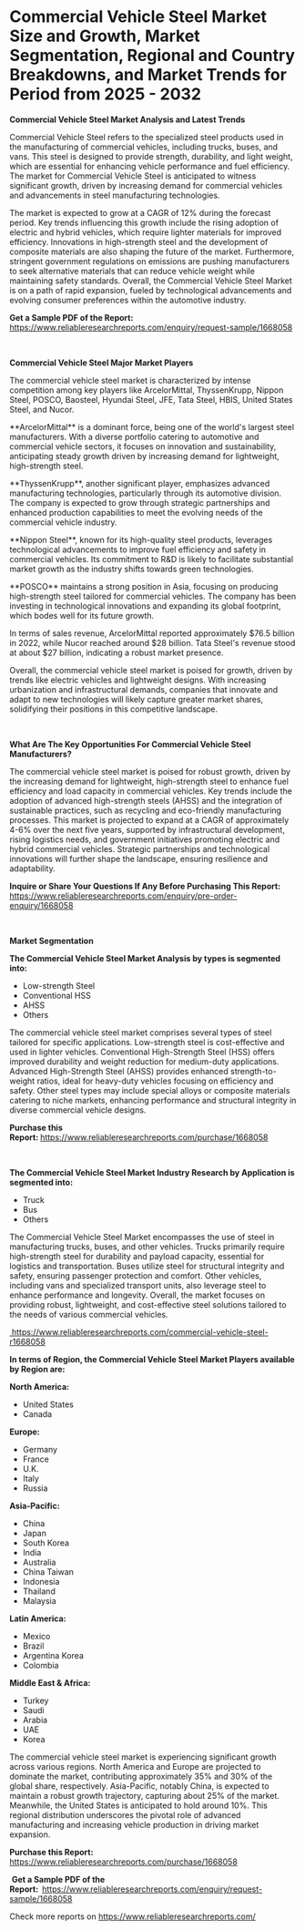 <p><h1>Commercial Vehicle Steel Market Size and Growth, Market Segmentation, Regional and Country Breakdowns, and Market Trends for Period from 2025 -  2032</h1></p><p><strong>Commercial Vehicle Steel Market Analysis and Latest Trends</strong></p>
<p><p>Commercial Vehicle Steel refers to the specialized steel products used in the manufacturing of commercial vehicles, including trucks, buses, and vans. This steel is designed to provide strength, durability, and light weight, which are essential for enhancing vehicle performance and fuel efficiency. The market for Commercial Vehicle Steel is anticipated to witness significant growth, driven by increasing demand for commercial vehicles and advancements in steel manufacturing technologies.</p><p>The market is expected to grow at a CAGR of 12% during the forecast period. Key trends influencing this growth include the rising adoption of electric and hybrid vehicles, which require lighter materials for improved efficiency. Innovations in high-strength steel and the development of composite materials are also shaping the future of the market. Furthermore, stringent government regulations on emissions are pushing manufacturers to seek alternative materials that can reduce vehicle weight while maintaining safety standards. Overall, the Commercial Vehicle Steel Market is on a path of rapid expansion, fueled by technological advancements and evolving consumer preferences within the automotive industry.</p></p>
<p><strong>Get a Sample PDF of the Report:&nbsp;</strong> <a href="https://www.reliableresearchreports.com/enquiry/request-sample/1668058?utm_campaign=2743&utm_medium=2&utm_source=Github&utm_content=ia&utm_term=08032025&utm_id=commercial-vehicle-steel">https://www.reliableresearchreports.com/enquiry/request-sample/1668058</a></p>
<p>&nbsp;</p>
<p><strong>Commercial Vehicle Steel Major Market Players</strong></p>
<p><p>The commercial vehicle steel market is characterized by intense competition among key players like ArcelorMittal, ThyssenKrupp, Nippon Steel, POSCO, Baosteel, Hyundai Steel, JFE, Tata Steel, HBIS, United States Steel, and Nucor. </p><p>**ArcelorMittal** is a dominant force, being one of the world's largest steel manufacturers. With a diverse portfolio catering to automotive and commercial vehicle sectors, it focuses on innovation and sustainability, anticipating steady growth driven by increasing demand for lightweight, high-strength steel.</p><p>**ThyssenKrupp**, another significant player, emphasizes advanced manufacturing technologies, particularly through its automotive division. The company is expected to grow through strategic partnerships and enhanced production capabilities to meet the evolving needs of the commercial vehicle industry.</p><p>**Nippon Steel**, known for its high-quality steel products, leverages technological advancements to improve fuel efficiency and safety in commercial vehicles. Its commitment to R&D is likely to facilitate substantial market growth as the industry shifts towards green technologies.</p><p>**POSCO** maintains a strong position in Asia, focusing on producing high-strength steel tailored for commercial vehicles. The company has been investing in technological innovations and expanding its global footprint, which bodes well for its future growth.</p><p>In terms of sales revenue, ArcelorMittal reported approximately $76.5 billion in 2022, while Nucor reached around $28 billion. Tata Steel's revenue stood at about $27 billion, indicating a robust market presence.</p><p>Overall, the commercial vehicle steel market is poised for growth, driven by trends like electric vehicles and lightweight designs. With increasing urbanization and infrastructural demands, companies that innovate and adapt to new technologies will likely capture greater market shares, solidifying their positions in this competitive landscape.</p></p>
<p>&nbsp;</p>
<p><strong>What Are The Key Opportunities For Commercial Vehicle Steel Manufacturers?</strong></p>
<p><p>The commercial vehicle steel market is poised for robust growth, driven by the increasing demand for lightweight, high-strength steel to enhance fuel efficiency and load capacity in commercial vehicles. Key trends include the adoption of advanced high-strength steels (AHSS) and the integration of sustainable practices, such as recycling and eco-friendly manufacturing processes. This market is projected to expand at a CAGR of approximately 4-6% over the next five years, supported by infrastructural development, rising logistics needs, and government initiatives promoting electric and hybrid commercial vehicles. Strategic partnerships and technological innovations will further shape the landscape, ensuring resilience and adaptability.</p></p>
<p><strong>Inquire or Share Your Questions If Any Before Purchasing This Report:</strong> <a href="https://www.reliableresearchreports.com/enquiry/pre-order-enquiry/1668058?utm_campaign=2743&utm_medium=2&utm_source=Github&utm_content=ia&utm_term=08032025&utm_id=commercial-vehicle-steel">https://www.reliableresearchreports.com/enquiry/pre-order-enquiry/1668058</a></p>
<p>&nbsp;</p>
<p><strong>Market Segmentation</strong></p>
<p><strong>The Commercial Vehicle Steel Market Analysis by types is segmented into:</strong></p>
<p><ul><li>Low-strength Steel</li><li>Conventional HSS</li><li>AHSS</li><li>Others</li></ul></p>
<p><p>The commercial vehicle steel market comprises several types of steel tailored for specific applications. Low-strength steel is cost-effective and used in lighter vehicles. Conventional High-Strength Steel (HSS) offers improved durability and weight reduction for medium-duty applications. Advanced High-Strength Steel (AHSS) provides enhanced strength-to-weight ratios, ideal for heavy-duty vehicles focusing on efficiency and safety. Other steel types may include special alloys or composite materials catering to niche markets, enhancing performance and structural integrity in diverse commercial vehicle designs.</p></p>
<p><strong>Purchase this Report:&nbsp;</strong><a href="https://www.reliableresearchreports.com/purchase/1668058?utm_campaign=2743&utm_medium=2&utm_source=Github&utm_content=ia&utm_term=08032025&utm_id=commercial-vehicle-steel">https://www.reliableresearchreports.com/purchase/1668058</a></p>
<p>&nbsp;</p>
<p><strong>The Commercial Vehicle Steel Market Industry Research by Application is segmented into:</strong></p>
<p><ul><li>Truck</li><li>Bus</li><li>Others</li></ul></p>
<p><p>The Commercial Vehicle Steel Market encompasses the use of steel in manufacturing trucks, buses, and other vehicles. Trucks primarily require high-strength steel for durability and payload capacity, essential for logistics and transportation. Buses utilize steel for structural integrity and safety, ensuring passenger protection and comfort. Other vehicles, including vans and specialized transport units, also leverage steel to enhance performance and longevity. Overall, the market focuses on providing robust, lightweight, and cost-effective steel solutions tailored to the needs of various commercial vehicles.</p></p>
<p><a href="https://www.reliableresearchreports.com/commercial-vehicle-steel-r1668058?utm_campaign=2743&utm_medium=2&utm_source=Github&utm_content=ia&utm_term=08032025&utm_id=commercial-vehicle-steel">&nbsp;https://www.reliableresearchreports.com/commercial-vehicle-steel-r1668058</a></p>
<p><strong>In terms of Region, the Commercial Vehicle Steel Market Players available by Region are:</strong></p>
<p>
    <p> <strong> North America: </strong>
        <ul>
            <li>United States</li>
            <li>Canada</li>
        </ul>
        </p> 
    <p> <strong> Europe: </strong>
        <ul>
            <li>Germany</li>
            <li>France</li>
            <li>U.K.</li>
            <li>Italy</li>
            <li>Russia</li>
        </ul>
        </p> 
    <p> <strong> Asia-Pacific: </strong>
        <ul>
            <li>China</li>
            <li>Japan</li>
            <li>South Korea</li>
            <li>India</li>
            <li>Australia</li>
            <li>China Taiwan</li>
            <li>Indonesia</li>
            <li>Thailand</li>
            <li>Malaysia</li>
        </ul>
        </p> 
    <p> <strong> Latin America: </strong>
        <ul>
            <li>Mexico</li>
            <li>Brazil</li>
            <li>Argentina Korea</li>
            <li>Colombia</li>
        </ul>
        </p> 
    <p> <strong> Middle East & Africa: </strong>
        <ul>
            <li>Turkey</li>
            <li>Saudi</li>
            <li>Arabia</li>
            <li>UAE</li>
            <li>Korea</li>
        </ul>
    </p>
    </p>
<p><p>The commercial vehicle steel market is experiencing significant growth across various regions. North America and Europe are projected to dominate the market, contributing approximately 35% and 30% of the global share, respectively. Asia-Pacific, notably China, is expected to maintain a robust growth trajectory, capturing about 25% of the market. Meanwhile, the United States is anticipated to hold around 10%. This regional distribution underscores the pivotal role of advanced manufacturing and increasing vehicle production in driving market expansion.</p></p>
<p><strong>Purchase this Report: </strong><a href="https://www.reliableresearchreports.com/purchase/1668058?utm_campaign=2743&utm_medium=2&utm_source=Github&utm_content=ia&utm_term=08032025&utm_id=commercial-vehicle-steel">https://www.reliableresearchreports.com/purchase/1668058</a></p>
<p>&nbsp;<strong>Get a Sample PDF of the Report:&nbsp;&nbsp;</strong><a href="https://www.reliableresearchreports.com/enquiry/request-sample/1668058?utm_campaign=2743&utm_medium=2&utm_source=Github&utm_content=ia&utm_term=08032025&utm_id=commercial-vehicle-steel">https://www.reliableresearchreports.com/enquiry/request-sample/1668058</a></p>
<p><strong></strong></p>
<p>Check more reports on <a href="https://www.reliableresearchreports.com/?utm_campaign=2743&utm_medium=2&utm_source=Github&utm_content=ia&utm_term=08032025&utm_id=commercial-vehicle-steel">https://www.reliableresearchreports.com/</a></p>